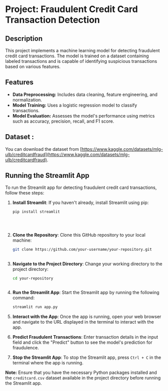# Project: Fraudulent Credit Card Transaction Detection

## Description
This project implements a machine learning model for detecting fraudulent credit card transactions. The model is trained on a dataset containing labeled transactions and is capable of identifying suspicious transactions based on various features.

## Features
- **Data Preprocessing:** Includes data cleaning, feature engineering, and normalization.
- **Model Training:** Uses a logistic regression model to classify transactions.
- **Model Evaluation:** Assesses the model's performance using metrics such as accuracy, precision, recall, and F1 score.


## Dataset :
You can download the dataset from [https://www.kaggle.com/datasets/mlg-ulb/creditcardfraud](https://www.kaggle.com/datasets/mlg-ulb/creditcardfraud).

## Running the Streamlit App

To run the Streamlit app for detecting fraudulent credit card transactions, follow these steps:

1. **Install Streamlit**: If you haven't already, install Streamlit using pip:
   ```sh
   pip install streamlit


 
2. **Clone the Repository**: Clone this GitHub repository to your local machine:
   ```sh
   git clone https://github.com/your-username/your-repository.git
  
3. **Navigate to the Project Directory**: Change your working directory to the project directory:
   ```sh
   cd your-repository


   
4. **Run the Streamlit App**: Start the Streamlit app by running the following command:
   ```sh
   streamlit run app.py

5. **Interact with the App**: Once the app is running, open your web browser and navigate to the URL displayed in the terminal to interact with the app.

6. **Predict Fraudulent Transactions**: Enter transaction details in the input field and click the "Predict" button to see the model's prediction for fraudulence.

7. **Stop the Streamlit App**: To stop the Streamlit app, press `Ctrl + C` in the terminal where the app is running.

**Note:** Ensure that you have the necessary Python packages installed and the `creditcard.csv` dataset available in the project directory before running the Streamlit app.





   


